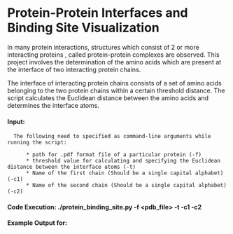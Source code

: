  # Protein-Protein Interfaces and Binding Site Visualization

 In many protein interactions, structures which consist of 2 or more interacting proteins , called protein-protein complexes are observed. This project involves the determination of the amino acids which are present at the interface of two interacting protein chains.

 The interface of interacting protein chains consists of a set of amino acids belonging to the two protein chains within a certain threshold distance. The script calculates the Euclidean distance between the amino acids and determines the interface atoms.

 #### Input:

      The following need to specified as command-line arguments while running the script:

          * path for .pdf format file of a particular protein (-f)
          * threshold value for calculating and specifying the Euclidean distance between the interface atoms (-t)
          * Name of the first chain (Should be a single capital alphabet) (-c1)
          * Name of the second chain (Should be a single capital alphabet) (-c2)

 #### Code Execution: ./protein_binding_site.py -f <pdb_file> -t <threshold value> -c1 <chain1> -c2 <chain2>

 #### Example Output for:

